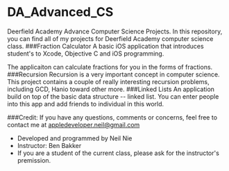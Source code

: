 # DA_Advanced_CS
Deerfield Academy Advance Computer Science Projects. In this repository, you can find all of my projects for Deerfield Academy computer science class. 
###Fraction Calculator
A basic iOS application that introduces student's to Xcode, Objective C and iOS programming. 

The applicaiton can calculate fractions for you in the forms of fractions. 
###Recursion
Recursion is a very important concept in computer science. This project contains a couple of really interesting recursion problems, including GCD, Hanio toward other more. 
###Linked Lists
An application build on top of the basic data structure -- linked list. You can enter people into this app and add friends to individual in this world.  

###Credit:
If you have any questions, comments or concerns, feel free to contact me at appledeveloper.neil@gmail.com

- Developed and programmed by Neil Nie
- Instructor: Ben Bakker
- If you are a student of the current class, please ask for the instructor's premission. 
